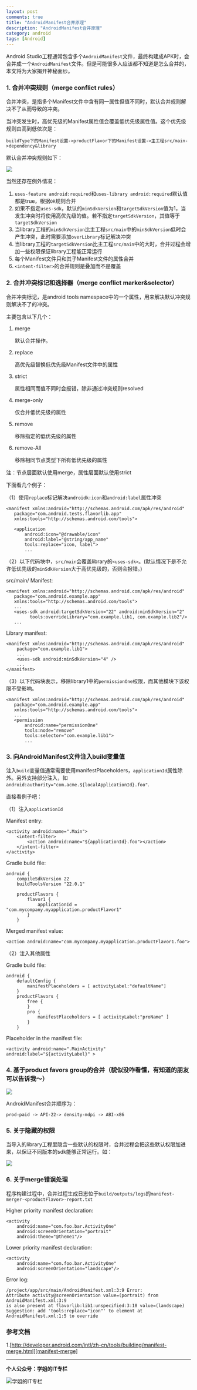 ```yaml
---
layout: post
comments: true
title: "AndroidManifest合并原理"
description: "AndroidManifest合并原理"
category: android
tags: [Android]
---
```



Android Studio工程通常包含多个`AndroidManifest`文件，最终构建成APK时，会合并成一个`AndroidManifest`文件。但是可能很多人应该都不知道是怎么合并的，本文将为大家揭开神秘面纱。

### 1. 合并冲突规则（merge conflict rules）

合并冲突，是指多个Manifest文件中含有同一属性但值不同时，默认合并规则解决不了从而导致的冲突。

当冲突发生时，高优先级的Manifest属性值会覆盖低优先级属性值。这个优先级规则由高到低依次是：

    buildType下的Manifest设置->productFlavor下的Manifest设置->主工程src/main->dependency&library
    
默认合并冲突规则如下：

![](/image/2016-02-05-manifest-merge/default_merge_conflict_rules.png)

当然还存在例外情况：

1. `uses-feature android:required`和`uses-library android:required`默认值都是true，根据`OR`规则合并
2. 如果不指定`uses-sdk`，默认的`minSdkVersion`和`targetSdkVersion`值为1，当发生冲突时将使用高优先级的值。若不指定`targetSdkVersion`，其值等于`targetSdkVersion`
3. 当library工程的`minSdkVersion`比主工程`src/main`中的`minSdkVersion`低时会产生冲突，此时需要添加`overLibrary`标记解决冲突
4. 当library工程的`targetSdkVersion`比主工程`src/main`中的大时，合并过程会增加一些权限保证library工程能正常运行
5. 每个Manifest文件只和其子Manifest文件的属性合并
6. `<intent-filter>`的合并规则是叠加而不是覆盖

### 2. 合并冲突标记和选择器（merge conflict marker&selector）

合并冲突标记，是android tools namespace中的一个属性，用来解决默认冲突规则解决不了的冲突。

主要包含以下几个：

1. merge
   
   默认合并操作。
   
2. replace

   高优先级替换低优先级Manifest文件中的属性
   
3. strict

   属性相同而值不同时会报错，除非通过冲突规则resolved
   
4. merge-only

    仅合并低优先级的属性
    
5. remove

    移除指定的低优先级的属性
    
6. remove-All

    移除相同节点类型下所有低优先级的属性

注：节点层面默认使用merge，属性层面默认使用strict


下面看几个例子：

（1）使用`replace`标记解决`androidk:icon`和`android:label`属性冲突

    <manifest xmlns:android="http://schemas.android.com/apk/res/android"
       package="com.android.tests.flavorlib.app"
       xmlns:tools="http://schemas.android.com/tools">

       <application
           android:icon="@drawable/icon"
           android:label="@string/app_name"
           tools:replace="icon, label">
           ...
             
（2）以下代码块中，`src/main`会覆盖library的`<uses-sdk>`。(默认情况下是不允许低优先级的`minSdkVersion`大于高优先级的，否则会报错。)

src/main/ Manifest:

    <manifest xmlns:android="http://schemas.android.com/apk/res/android"
       package="com.android.example.app"
       xmlns:tools="http://schemas.android.com/tools">
       ...
       <uses-sdk android:targetSdkVersion="22" android:minSdkVersion="2"
             tools:overrideLibrary="com.example.lib1, com.example.lib2"/>
       ...

Library manifest:

    <manifest xmlns:android="http://schemas.android.com/apk/res/android"
        package="com.example.lib1">
        ...
        <uses-sdk android:minSdkVersion="4" />
        ...
    </manifest>
    
（3）以下代码块表示，移除library1中的`permissionOne`权限，而其他模块下该权限不受影响。

    <manifest xmlns:android="http://schemas.android.com/apk/res/android"
       package="com.android.example.app"
       xmlns:tools="http://schemas.android.com/tools">
       ...
       <permission
           android:name="permissionOne"
           tools:node="remove"
           tools:selector="com.example.lib1">
           ...
           
           
### 3. 向AndroidManifest文件注入build变量值

注入`build`变量值通常需要使用manifestPlaceholders，`applicationId`属性除外。另外支持部分注入，如`android:authority="com.acme.${localApplicationId}.foo"`.

直接看例子吧：

（1）注入`applicationId`

Manifest entry:

    <activity android:name=".Main">
        <intent-filter>
            <action android:name="${applicationId}.foo"></action>
        </intent-filter>
    </activity>

Gradle build file:

    android {
        compileSdkVersion 22
        buildToolsVersion "22.0.1"

        productFlavors {
            flavor1 {
                applicationId = "com.mycompany.myapplication.productFlavor1"
            }
        }

Merged manifest value:

    <action android:name="com.mycompany.myapplication.productFlavor1.foo">
    
（2）注入其他属性

Gradle build file:

    android {
        defaultConfig {
            manifestPlaceholders = [ activityLabel:"defaultName"]
        }
        productFlavors {
            free {
            }
            pro {
                manifestPlaceholders = [ activityLabel:"proName" ]
            }
        }

Placeholder in the manifest file:

    <activity android:name=".MainActivity" android:label="${activityLabel}" >
    
### 4. 基于product favors group的合并（貌似没咋看懂，有知道的朋友可以告诉我～）

![](/image/2016-02-05-manifest-merge/manifest_merge_across_product_flovor_group.png)

AndroidManifest合并顺序为：

    prod-paid -> API-22-> density-mdpi -> ABI-x86
    
### 5. 关于隐藏的权限

当导入的library工程里隐含一些默认的权限时，合并过程会把这些默认权限加进来，以保证不同版本的sdk能够正常运行。如：

![](/image/2016-02-05-manifest-merge/sdk_version_permission.png)

### 6. 关于merge错误处理

程序构建过程中，合并过程生成日志位于`build/outputs/logs`的`manifest-merger-<productFlavor>-report.txt`

Higher priority manifest declaration:

    <activity
        android:name="com.foo.bar.ActivityOne"
        android:screenOrientation="portrait"
        android:theme="@theme1"/>

Lower priority manifest declaration:

    <activity
        android:name="com.foo.bar.ActivityOne"
        android:screenOrientation="landscape"/>

Error log:

    /project/app/src/main/AndroidManifest.xml:3:9 Error:
    Attribute activity@screenOrientation value=(portrait) from AndroidManifest.xml:3:9
    is also present at flavorlib:lib1:unspecified:3:18 value=(landscape)
    Suggestion: add 'tools:replace="icon"' to element at AndroidManifest.xml:1:5 to override
    
### 参考文档

1.[http://developer.android.com/intl/zh-cn/tools/building/manifest-merge.html][manifest-merge]

[manifest-merge]: http://developer.android.com/intl/zh-cn/tools/building/manifest-merge.html "manifest-merge"

------------------------------------

**个人公众号：学姐的IT专栏**

![学姐的IT专栏](/images/qrcode_for_gh_771805c73e44_430.jpg)